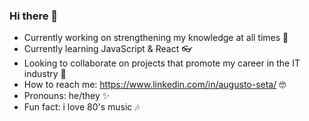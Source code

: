 ### Hi there 👋

- Currently working on strengthening my knowledge at all times 🧠
- Currently learning JavaScript & React 👓
- Looking to collaborate on projects that promote my career in the IT industry 🚀
- How to reach me: https://www.linkedin.com/in/augusto-seta/ 🤓
- Pronouns: he/they ✨ 
- Fun fact: i love 80's music 🎶

<!--
**auseta/auseta** is a ✨ _special_ ✨ repository because its `README.md` (this file) appears on your GitHub profile.

Here are some ideas to get you started:

- Currently working on strengthening my knowledge at all times 🧠
- Currently learning JavaScript & React 👓
- Looking to collaborate on projects that promote my career in the IT industry 🚀
- How to reach me: https://www.linkedin.com/in/augusto-seta/ 🤓
- Pronouns: he/they ✨ 
- Fun fact: i love 80's music 🎶
-->
